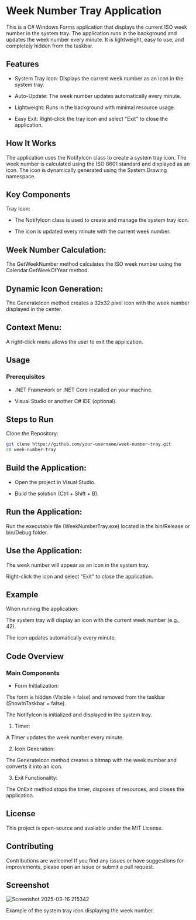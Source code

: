 # Week Number Tray Application
This is a C# Windows Forms application that displays the current ISO week number in the system tray. The application runs in the background and updates the week number every minute. It is lightweight, easy to use, and completely hidden from the taskbar.

## Features
- System Tray Icon: Displays the current week number as an icon in the system tray.

- Auto-Update: The week number updates automatically every minute.

- Lightweight: Runs in the background with minimal resource usage.

- Easy Exit: Right-click the tray icon and select "Exit" to close the application.

## How It Works
The application uses the NotifyIcon class to create a system tray icon. The week number is calculated using the ISO 8601 standard and displayed as an icon. The icon is dynamically generated using the System.Drawing namespace.

## Key Components
  Tray Icon:

- The NotifyIcon class is used to create and manage the system tray icon.

- The icon is updated every minute with the current week number.

## Week Number Calculation:

The GetWeekNumber method calculates the ISO week number using the Calendar.GetWeekOfYear method.

## Dynamic Icon Generation:

The GenerateIcon method creates a 32x32 pixel icon with the week number displayed in the center.

## Context Menu:

A right-click menu allows the user to exit the application.

## Usage
### Prerequisites
- .NET Framework or .NET Core installed on your machine.

- Visual Studio or another C# IDE (optional).

## Steps to Run
Clone the Repository:
```sh
git clone https://github.com/your-username/week-number-tray.git
cd week-number-tray
```
## Build the Application:

- Open the project in Visual Studio.

- Build the solution (Ctrl + Shift + B).

## Run the Application:

Run the executable file (WeekNumberTray.exe) located in the bin/Release or bin/Debug folder.

## Use the Application:

The week number will appear as an icon in the system tray.

Right-click the icon and select "Exit" to close the application.

## Example
When running the application:

The system tray will display an icon with the current week number (e.g., 42).

The icon updates automatically every minute.

## Code Overview
### Main Components
- Form Initialization:

The form is hidden (Visible = false) and removed from the taskbar (ShowInTaskbar = false).

The NotifyIcon is initialized and displayed in the system tray.

1. Timer:

A Timer updates the week number every minute.

2. Icon Generation:

The GenerateIcon method creates a bitmap with the week number and converts it into an icon.

3. Exit Functionality:

The OnExit method stops the timer, disposes of resources, and closes the application.

## License
This project is open-source and available under the MIT License.

## Contributing
Contributions are welcome! If you find any issues or have suggestions for improvements, please open an issue or submit a pull request.

## Screenshot

![Screenshot 2025-03-16 215342](https://github.com/user-attachments/assets/95b139b7-712b-47fc-bbd6-424a7e9c7011)

Example of the system tray icon displaying the week number.
